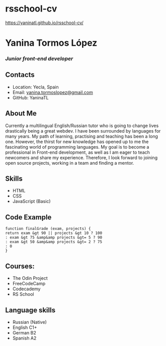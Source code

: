 # rsschool-cv

https://yaninatl.github.io/rsschool-cv/

# Yanina Tormos López
### *Junior front-end developer*

## Contacts
* Location: Yecla, Spain
* Email: yanina.tormoslopez@gmail.com
* GitHub: YaninaTL

## About Me
Currently a multilingual English/Russian tutor who is going to change lives drastically
being a great webdev. 
I have been surrounded by languages for many years. My path of
learning, practising and teaching has been a long one. However,
the thirst for new knowledge has opened up to me the fascinating
world of programming languages. My goal is to become a
professional in Front-end development, as well as I am eager to
teach newcomers and share my experience. Therefore, I look forward
to joining open source projects, working in a team and finding a
mentor.
## Skills
- HTML
- CSS
- JavaScript (Basic)

## Code Example

```
function finalGrade (exam, projects) {
return exam &gt 90 || projects &gt 10 ? 100 
: exam &gt 75 &amp&amp projects &gt= 5 ? 90
: exam &gt 50 &amp&amp projects &gt= 2 ? 75
: 0
}
```


## Courses:
- The Odin Project
- FreeCodeCamp
- Codecademy
- RS School


## Language skills
- Russian (Native)
- English C1+
- German B2
- Spanish A2
